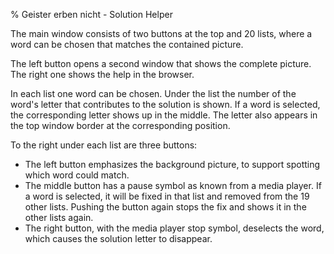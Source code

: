 % Geister erben nicht - Solution Helper


The main window consists of two buttons at the top and 20 lists, where a
word can be chosen that matches the contained picture.

The left button opens a second window that shows the complete picture.
The right one shows the help in the browser.

In each list one word can be chosen. Under the list the number of the
word's letter that contributes to the solution is shown. If a word is
selected, the corresponding letter shows up in the middle. The letter
also appears in the top window border at the corresponding position.

To the right under each list are three buttons:

- The left button emphasizes the background picture, to support spotting
  which word could match.
- The middle button has a pause symbol as known from a media player. If a
  word is selected, it will be fixed in that list and removed from the 19
  other lists. Pushing the button again stops the fix and shows it in the
  other lists again.
- The right button, with the media player stop symbol, deselects the
  word, which causes the solution letter to disappear.
